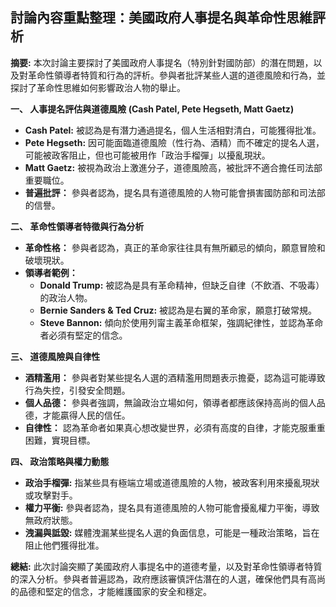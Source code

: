 ## 討論內容重點整理：美國政府人事提名與革命性思維評析

**摘要:**  本次討論主要探討了美國政府人事提名（特別針對國防部）的潛在問題，以及對革命性領導者特質和行為的評析。參與者批評某些人選的道德風險和行為，並探討了革命性思維如何影響政治人物的舉止。

**一、 人事提名評估與道德風險 (Cash Patel, Pete Hegseth, Matt Gaetz)**

*   **Cash Patel:** 被認為是有潛力通過提名，個人生活相對清白，可能獲得批准。
*   **Pete Hegseth:**  因可能面臨道德風險（性行為、酒精）而不確定的提名人選，可能被政客阻止，但也可能被用作「政治手榴彈」以擾亂現狀。
*   **Matt Gaetz:**   被視為政治上激進分子，道德風險高，被批評不適合擔任司法部重要職位。
*   **普遍批評：** 參與者認為，提名具有道德風險的人物可能會損害國防部和司法部的信譽。

**二、 革命性領導者特徵與行為分析**

*   **革命性格：** 參與者認為，真正的革命家往往具有無所顧忌的傾向，願意冒險和破壞現狀。
*   **領導者範例：**
    *   **Donald Trump:** 被認為是具有革命精神，但缺乏自律（不飲酒、不吸毒）的政治人物。
    *   **Bernie Sanders & Ted Cruz:** 被認為是右翼的革命家，願意打破常規。
    *   **Steve Bannon:** 傾向於使用列甯主義革命框架，強調紀律性，並認為革命者必須有堅定的信念。

**三、 道德風險與自律性**

*   **酒精濫用：** 參與者對某些提名人選的酒精濫用問題表示擔憂，認為這可能導致行為失控，引發安全問題。
*   **個人品德：**  參與者強調，無論政治立場如何，領導者都應該保持高尚的個人品德，才能贏得人民的信任。
*   **自律性：** 認為革命者如果真心想改變世界，必須有高度的自律，才能克服重重困難，實現目標。

**四、 政治策略與權力動態**

*   **政治手榴彈:** 指某些具有極端立場或道德風險的人物，被政客利用來擾亂現狀或攻擊對手。
*   **權力平衡:**  參與者認為，提名具有道德風險的人物可能會擾亂權力平衡，導致無政府狀態。
*   **洩漏與詆毀:** 媒體洩漏某些提名人選的負面信息，可能是一種政治策略，旨在阻止他們獲得批准。

**總結:**  此次討論突顯了美國政府人事提名中的道德考量，以及對革命性領導者特質的深入分析。參與者普遍認為，政府應該審慎評估潛在的人選，確保他們具有高尚的品德和堅定的信念，才能維護國家的安全和穩定。